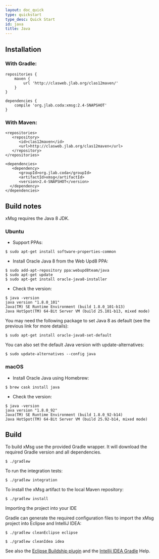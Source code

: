 ```yaml
---
layout: doc_quick
type: quickstart
type_desc: Quick Start
id: java
title: Java
---
```


## Installation

### With Gradle:

```
repositories {
    maven {
        url 'http://clasweb.jlab.org/clas12maven/'
    }
}

dependencies {
    compile 'org.jlab.coda:xmsg:2.4-SNAPSHOT'
}
```
### With Maven:

```
<repositories>
   <repository>
      <id>clas12maven</id>
      <url>http://clasweb.jlab.org/clas12maven</url>
   </repository>
</repositories>

<dependencies>
   <dependency>
      <groupId>org.jlab.coda</groupId>
      <artifactId>xmsg</artifactId>
      <version>2.4-SNAPSHOT</version>
  </dependency>
</dependencies>
```

## Build notes

xMsg requires the Java 8 JDK.

### Ubuntu

- Support PPAs:
```
$ sudo apt-get install software-properties-common
```

- Install Oracle Java 8 from the Web Upd8 PPA:
```
$ sudo add-apt-repository ppa:webupd8team/java
$ sudo apt-get update
$ sudo apt-get install oracle-java8-installer
```

- Check the version:
```
$ java -version
java version "1.8.0_101"
Java(TM) SE Runtime Environment (build 1.8.0_101-b13)
Java HotSpot(TM) 64-Bit Server VM (build 25.101-b13, mixed mode)
```

You may need the following package to set Java 8 as default (see the previous link for more details):
```
$ sudo apt-get install oracle-java8-set-default
```
You can also set the default Java version with update-alternatives:
```
$ sudo update-alternatives --config java
```

### macOS

- Install Oracle Java using Homebrew:
```
$ brew cask install java
```

- Check the version:
```
$ java -version
java version "1.8.0_92"
Java(TM) SE Runtime Environment (build 1.8.0_92-b14)
Java HotSpot(TM) 64-Bit Server VM (build 25.92-b14, mixed mode)
```

## Build

To build xMsg use the provided Gradle wrapper. It will download the required Gradle version and all dependencies.
```
$ ./gradlew
```

To run the integration tests:
```
$ ./gradlew integration
```
To install the xMsg artifact to the local Maven repository:
```
$ ./gradlew install
```
Importing the project into your IDE

Gradle can generate the required configuration files to import the xMsg project into Eclipse and IntelliJ IDEA:
```
$ ./gradlew cleanEclipse eclipse

$ ./gradlew cleanIdea idea
```
See also the [Eclipse Buildship plugin](http://www.vogella.com/tutorials/EclipseGradle/article.html)
and the [Intellij IDEA Gradle](https://www.jetbrains.com/help/idea/2016.2/gradle.html)  Help.
